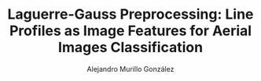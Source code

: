 ---
paperId: 6
author: Alejandro Murillo González
publicationauthor: Murillo González, A.
title: "Laguerre-Gauss Preprocessing: Line Profiles as Image Features for Aerial Images Classification"
pitch: https://slideslive.com/38930548/laguerregauss-preprocessing-line-profiles-as-image-features?ref=folder-55828
poster: Poster_Alejandro_Murillo
alt: --
type: Poster
topic: Applications
subtopic: Machine Learning
link: https://doi.org/10.52591/lxai202007131
conference: icml
year: 2020
tags: icml-2020
location: Virtual
---